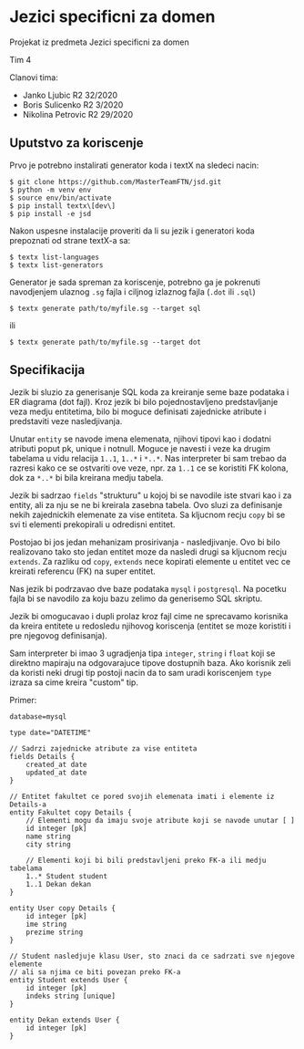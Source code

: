 # Jezici specificni za domen
Projekat iz predmeta Jezici specificni za domen

Tim 4

Clanovi tima:
- Janko Ljubic R2 32/2020
- Boris Sulicenko R2 3/2020
- Nikolina Petrovic R2 29/2020

## Uputstvo za koriscenje

Prvo je potrebno instalirati generator koda i textX na sledeci nacin:
```
$ git clone https://github.com/MasterTeamFTN/jsd.git
$ python -m venv env
$ source env/bin/activate
$ pip install textx\[dev\]
$ pip install -e jsd
```

Nakon uspesne instalacije proveriti da li su jezik i generatori koda 
prepoznati od strane textX-a sa:
```
$ textx list-languages
$ textx list-generators
```

Generator je sada spreman za koriscenje, potrebno ga je pokrenuti navodjenjem
ulaznog ```.sg``` fajla i ciljnog izlaznog fajla (```.dot``` ili ```.sql```)
```
$ textx generate path/to/myfile.sg --target sql
```
ili
```
$ textx generate path/to/myfile.sg --target dot
```

## Specifikacija

Jezik bi sluzio za generisanje SQL koda za kreiranje seme baze podataka i ER diagrama (dot fajl). Kroz jezik bi bilo pojednostavljeno predstavljanje veza medju entitetima, bilo bi moguce definisati zajednicke atribute i predstaviti veze nasledjivanja.  

Unutar ```entity``` se navode imena elemenata, njihovi tipovi kao i dodatni atributi poput pk, unique i notnull. Moguce je 
navesti i veze ka drugim tabelama u vidu relacija ```1..1```, ```1..*``` i ```*..*```. Nas interpreter bi sam trebao da 
razresi kako ce se ostvariti ove veze, npr. za ```1..1``` ce se koristiti FK kolona, dok za ```*..*``` bi bila kreirana medju tabela.

Jezik bi sadrzao ```fields``` "strukturu" u kojoj bi se navodile iste stvari kao i za entity, ali za nju se ne bi kreirala 
zasebna tabela. Ovo sluzi za definisanje nekih zajednickih elemenate za vise entiteta. Sa kljucnom recju ```copy``` bi se svi ti elementi prekopirali u odredisni entitet.

Postojao bi jos jedan mehanizam prosirivanja - nasledjivanje. Ovo bi bilo realizovano tako sto jedan entitet moze da nasledi
drugi sa kljucnom recju ```extends```. Za razliku od ```copy```, ```extends``` nece kopirati elemente u entitet vec ce
kreirati referencu (FK) na super entitet.

Nas jezik bi podrzavao dve baze podataka ```mysql``` i ```postgresql```. Na pocetku fajla bi se navodilo za koju bazu zelimo da generisemo SQL skriptu.

Jezik bi omogucavao i dupli prolaz kroz fajl cime ne sprecavamo korisnika da kreira entitete u redosledu njihovog koriscenja (entitet se moze koristiti i pre njegovog definisanja). 

Sam interpreter bi imao 3 ugradjenja tipa ```integer```, ```string``` i ```float``` koji se direktno mapiraju na odgovarajuce tipove
dostupnih baza. Ako korisnik zeli da koristi neki drugi tip postoji nacin da to sam uradi koriscenjem ```type``` izraza sa cime kreira "custom" tip.

Primer:  
```
database=mysql

type date="DATETIME"

// Sadrzi zajednicke atribute za vise entiteta
fields Details {
    created_at date
    updated_at date
}

// Entitet fakultet ce pored svojih elemenata imati i elemente iz Details-a
entity Fakultet copy Details {
    // Elementi mogu da imaju svoje atribute koji se navode unutar [ ]
    id integer [pk]
    name string
    city string

    // Elementi koji bi bili predstavljeni preko FK-a ili medju tabelama
    1..* Student student
    1..1 Dekan dekan
}

entity User copy Details {
    id integer [pk]
    ime string
    prezime string
}

// Student nasledjuje klasu User, sto znaci da ce sadrzati sve njegove elemente
// ali sa njima ce biti povezan preko FK-a
entity Student extends User {
    id integer [pk]
    indeks string [unique]
}

entity Dekan extends User {
    id integer [pk]
}
```
